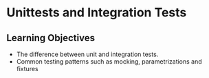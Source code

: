 # Unittests and Integration Tests

## Learning Objectives

- The difference between unit and integration tests.
- Common testing patterns such as mocking, parametrizations and fixtures